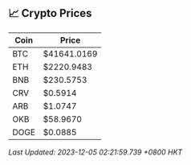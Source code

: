 ## 📈 Crypto Prices

| Coin | Price |
| ---- | ----- |
| BTC | $41641.0169 |
| ETH | $2220.9483 |
| BNB | $230.5753 |
| CRV | $0.5914 |
| ARB | $1.0747 |
| OKB | $58.9670 |
| DOGE | $0.0885 |

_Last Updated: 2023-12-05 02:21:59.739 +0800 HKT_
